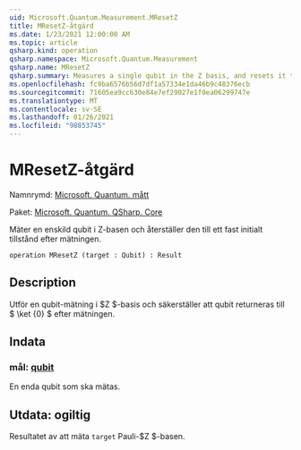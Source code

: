 ```yaml
---
uid: Microsoft.Quantum.Measurement.MResetZ
title: MResetZ-åtgärd
ms.date: 1/23/2021 12:00:00 AM
ms.topic: article
qsharp.kind: operation
qsharp.namespace: Microsoft.Quantum.Measurement
qsharp.name: MResetZ
qsharp.summary: Measures a single qubit in the Z basis, and resets it to a fixed initial state following the measurement.
ms.openlocfilehash: fc9ba6576b56d7df1a57334e1da46b9c48376ecb
ms.sourcegitcommit: 71605ea9cc630e84e7ef29027e1f0ea06299747e
ms.translationtype: MT
ms.contentlocale: sv-SE
ms.lasthandoff: 01/26/2021
ms.locfileid: "98853745"
---
```

# <a name="mresetz-operation"></a>MResetZ-åtgärd

Namnrymd: [Microsoft. Quantum. mått](xref:Microsoft.Quantum.Measurement)

Paket: [Microsoft. Quantum. QSharp. Core](https://nuget.org/packages/Microsoft.Quantum.QSharp.Core)


Mäter en enskild qubit i Z-basen och återställer den till ett fast initialt tillstånd efter mätningen.

```qsharp
operation MResetZ (target : Qubit) : Result
```


## <a name="description"></a>Description

Utför en qubit-mätning i $Z $-basis och säkerställer att qubit returneras till $ \ket {0} $ efter mätningen.

## <a name="input"></a>Indata

### <a name="target--qubit"></a>mål: [qubit](xref:microsoft.quantum.lang-ref.qubit)

En enda qubit som ska mätas.



## <a name="output--__invalidresult__"></a>Utdata: __ogiltig <Result>__

Resultatet av att mäta `target` Pauli-$Z $-basen.